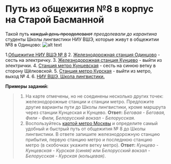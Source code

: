 # Путь из общежития №8 в корпус на Старой Басманной

Такой путь ~~каждый день преодолевают~~ *преодолевали до карантина* студенты Школы лингвистики НИУ ВШЭ, которые живут в общежитии №8 в Одинцово:
![alt text](https://www.hse.ru/pubs/share/direct/224124948.jpg)

1.[Общежитие НИУ ВШЭ № 8](https://www.hse.ru/dormitory/3listnik/)
  2. [Железнодорожная станция Одинцово](https://ru.wikipedia.org/wiki/%D0%9E%D0%B4%D0%B8%D0%BD%D1%86%D0%BE%D0%B2%D0%BE_(%D1%81%D1%82%D0%B0%D0%BD%D1%86%D0%B8%D1%8F)) - сесть на электричку.
  3. [Железнодорожная станция Кунцево](https://ru.wikipedia.org/wiki/%D0%9A%D1%83%D0%BD%D1%86%D0%B5%D0%B2%D0%BE_I) - выйти из электрички.
  4. [Станция метро Кунцевская](https://ru.wikipedia.org/wiki/%D0%9A%D1%83%D0%BD%D1%86%D0%B5%D0%B2%D1%81%D0%BA%D0%B0%D1%8F_(%D1%81%D1%82%D0%B0%D0%BD%D1%86%D0%B8%D1%8F_%D0%BC%D0%B5%D1%82%D1%80%D0%BE,_%D0%90%D1%80%D0%B1%D0%B0%D1%82%D1%81%D0%BA%D0%BE-%D0%9F%D0%BE%D0%BA%D1%80%D0%BE%D0%B2%D1%81%D0%BA%D0%B0%D1%8F_%D0%B8_%D0%A4%D0%B8%D0%BB%D1%91%D0%B2%D1%81%D0%BA%D0%B0%D1%8F_%D0%BB%D0%B8%D0%BD%D0%B8%D0%B8)) - сесть на синюю ветку в сторону Щёлковской.
  5. [Станция метро Курская](https://ru.wikipedia.org/wiki/%D0%9A%D1%83%D1%80%D1%81%D0%BA%D0%B0%D1%8F_(%D1%81%D1%82%D0%B0%D0%BD%D1%86%D0%B8%D1%8F_%D0%BC%D0%B5%D1%82%D1%80%D0%BE,_%D0%90%D1%80%D0%B1%D0%B0%D1%82%D1%81%D0%BA%D0%BE-%D0%9F%D0%BE%D0%BA%D1%80%D0%BE%D0%B2%D1%81%D0%BA%D0%B0%D1%8F_%D0%BB%D0%B8%D0%BD%D0%B8%D1%8F)) - выйти из метро, выход № 4.
  6. [НИУ ВШЭ, Школа лингвистики.](https://ling.hse.ru/howtogetthere)

__Примеры заданий:__
>1. На карте отмечены, но не соединены несколько других точек: железнодорожные станции и станции метро. Предложите другие варианты пути до Школы лингвистики, кроме маршрута через станции Кунцеская и Кунцево. __Ответ:__ _Беговая - Беговая, Фили - Фили, Белорусский вокзал - Белорусская._
>2. Воспользуйтесь [картой метро Москвы](https://www.moscowmap.ru/metro.html) и определите самый удобный и быстрый путь от общежития № 8 до Школы лингвистики. В ответе запишите железнодорожную станцию прибытия, первую станцию метро и последнюю станцию метро (в скобочках укажите ветку метро). __Ответ:__ _Кунцево - Кунцевская - Курская (синяя)_ или _Белорусский вокзал - Белорусская - Курская (кольцевая)_.
